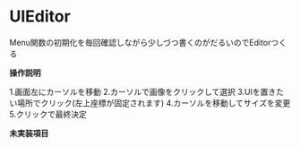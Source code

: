 # UIEditor
Menu関数の初期化を毎回確認しながら少しづつ書くのがだるいのでEditorつくる

**操作説明**

1.画面左にカーソルを移動
2.カーソルで画像をクリックして選択
3.UIを置きたい場所でクリック(左上座標が固定されます)
4.カーソルを移動してサイズを変更
5.クリックで最終決定

**未実装項目**




